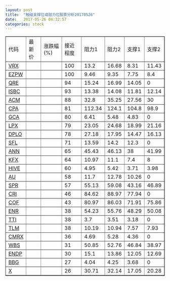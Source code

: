 ```yaml
---
layout: post
title:  "触碰支撑位或阻力位股票分析20170526"
date:   2017-05-26 04:32:57
categories: stock
---
```

<script type="text/javascript">
var stockList = []
stockList.push('gb_vrx');
stockList.push('gb_ezpw');
stockList.push('gb_qre');
stockList.push('gb_isbc');
stockList.push('gb_acm');
stockList.push('gb_cpa');
stockList.push('gb_gca');
stockList.push('gb_lpx');
stockList.push('gb_dplo');
stockList.push('gb_sfl');
stockList.push('gb_ann');
stockList.push('gb_kfx');
stockList.push('gb_hive');
stockList.push('gb_au');
stockList.push('gb_spr');
stockList.push('gb_cri');
stockList.push('gb_cof');
stockList.push('gb_enr');
stockList.push('gb_tti');
stockList.push('gb_tlm');
stockList.push('gb_cmrx');
stockList.push('gb_wbs');
stockList.push('gb_endp');
stockList.push('gb_bbg');
stockList.push('gb_x');
</script>
<table border="1">
 <tr>
 <td>代码</td>
 <td>最新价</td>
 <td>涨跌幅(%)</td>
 <td>接近程度</td>
 <td>阻力1</td>
 <td>阻力2</td>
 <td>支撑1</td>
 <td>支撑2</td>
</tr>
  <tr id="vrx" class="red">
  <td><a href="http://stock.finance.sina.com.cn/usstock/quotes/VRX.html" target="_blank">VRX</a></td><td></td><td></td><td>100</td><td>13.2</td><td>16.68</td><td>8.31</td><td>11.43</td></tr>
  <tr id="ezpw" class="green">
  <td><a href="http://stock.finance.sina.com.cn/usstock/quotes/EZPW.html" target="_blank">EZPW</a></td><td></td><td></td><td>100</td><td>9.46</td><td>9.35</td><td>7.75</td><td>8.4</td></tr>
  <tr id="qre" class="red">
  <td><a href="http://stock.finance.sina.com.cn/usstock/quotes/QRE.html" target="_blank">QRE</a></td><td></td><td></td><td>94</td><td>15.24</td><td>16.99</td><td>14.05</td><td>0</td></tr>
  <tr id="isbc" class="red">
  <td><a href="http://stock.finance.sina.com.cn/usstock/quotes/ISBC.html" target="_blank">ISBC</a></td><td></td><td></td><td>93</td><td>13.38</td><td>14.08</td><td>11.81</td><td>12.14</td></tr>
  <tr id="acm" class="red">
  <td><a href="http://stock.finance.sina.com.cn/usstock/quotes/ACM.html" target="_blank">ACM</a></td><td></td><td></td><td>88</td><td>32.8</td><td>35.25</td><td>27.56</td><td>30</td></tr>
  <tr id="cpa" class="red">
  <td><a href="http://stock.finance.sina.com.cn/usstock/quotes/CPA.html" target="_blank">CPA</a></td><td></td><td></td><td>81</td><td>112.34</td><td>124.1</td><td>104.8</td><td>98.9</td></tr>
  <tr id="gca" class="green">
  <td><a href="http://stock.finance.sina.com.cn/usstock/quotes/GCA.html" target="_blank">GCA</a></td><td></td><td></td><td>80</td><td>6.41</td><td>5.48</td><td>4.83</td><td>0</td></tr>
  <tr id="lpx" class="red">
  <td><a href="http://stock.finance.sina.com.cn/usstock/quotes/LPX.html" target="_blank">LPX</a></td><td></td><td></td><td>79</td><td>23.05</td><td>24.68</td><td>18.99</td><td>21.16</td></tr>
  <tr id="dplo" class="red">
  <td><a href="http://stock.finance.sina.com.cn/usstock/quotes/DPLO.html" target="_blank">DPLO</a></td><td></td><td></td><td>78</td><td>27.18</td><td>17.95</td><td>14.47</td><td>16.13</td></tr>
  <tr id="sfl" class="red">
  <td><a href="http://stock.finance.sina.com.cn/usstock/quotes/SFL.html" target="_blank">SFL</a></td><td></td><td></td><td>71</td><td>13.59</td><td>14.2</td><td>12.3</td><td>0</td></tr>
  <tr id="ann" class="red">
  <td><a href="http://stock.finance.sina.com.cn/usstock/quotes/ANN.html" target="_blank">ANN</a></td><td></td><td></td><td>65</td><td>45.43</td><td>46.13</td><td>38</td><td>41.99</td></tr>
  <tr id="kfx" class="green">
  <td><a href="http://stock.finance.sina.com.cn/usstock/quotes/KFX.html" target="_blank">KFX</a></td><td></td><td></td><td>64</td><td>10.97</td><td>11.1</td><td>7.4</td><td>8</td></tr>
  <tr id="hive" class="red">
  <td><a href="http://stock.finance.sina.com.cn/usstock/quotes/HIVE.html" target="_blank">HIVE</a></td><td></td><td></td><td>60</td><td>4.95</td><td>5.42</td><td>3.71</td><td>3.98</td></tr>
  <tr id="au" class="red">
  <td><a href="http://stock.finance.sina.com.cn/usstock/quotes/AU.html" target="_blank">AU</a></td><td></td><td></td><td>58</td><td>11.7</td><td>12.78</td><td>10.26</td><td>0</td></tr>
  <tr id="spr" class="red">
  <td><a href="http://stock.finance.sina.com.cn/usstock/quotes/SPR.html" target="_blank">SPR</a></td><td></td><td></td><td>57</td><td>55.13</td><td>59.08</td><td>43.16</td><td>46.89</td></tr>
  <tr id="cri" class="red">
  <td><a href="http://stock.finance.sina.com.cn/usstock/quotes/CRI.html" target="_blank">CRI</a></td><td></td><td></td><td>46</td><td>84.62</td><td>88.97</td><td>77.94</td><td>0</td></tr>
  <tr id="cof" class="red">
  <td><a href="http://stock.finance.sina.com.cn/usstock/quotes/COF.html" target="_blank">COF</a></td><td></td><td></td><td>43</td><td>80.97</td><td>86.03</td><td>71.91</td><td>75.86</td></tr>
  <tr id="enr" class="green">
  <td><a href="http://stock.finance.sina.com.cn/usstock/quotes/ENR.html" target="_blank">ENR</a></td><td></td><td></td><td>38</td><td>54.23</td><td>55.76</td><td>48.29</td><td>50.08</td></tr>
  <tr id="tti" class="green">
  <td><a href="http://stock.finance.sina.com.cn/usstock/quotes/TTI.html" target="_blank">TTI</a></td><td></td><td></td><td>38</td><td>3.7</td><td>3.51</td><td>3.18</td><td>0</td></tr>
  <tr id="tlm" class="green">
  <td><a href="http://stock.finance.sina.com.cn/usstock/quotes/TLM.html" target="_blank">TLM</a></td><td></td><td></td><td>38</td><td>10.19</td><td>10.94</td><td>7.57</td><td>7.93</td></tr>
  <tr id="cmrx" class="red">
  <td><a href="http://stock.finance.sina.com.cn/usstock/quotes/CMRX.html" target="_blank">CMRX</a></td><td></td><td></td><td>36</td><td>4.69</td><td>5.28</td><td>4.36</td><td>0</td></tr>
  <tr id="wbs" class="red">
  <td><a href="http://stock.finance.sina.com.cn/usstock/quotes/WBS.html" target="_blank">WBS</a></td><td></td><td></td><td>31</td><td>50.85</td><td>52.76</td><td>46.84</td><td>38.97</td></tr>
  <tr id="endp" class="green">
  <td><a href="http://stock.finance.sina.com.cn/usstock/quotes/ENDP.html" target="_blank">ENDP</a></td><td></td><td></td><td>30</td><td>15.1</td><td>13.86</td><td>12.05</td><td>12.69</td></tr>
  <tr id="bbg" class="red">
  <td><a href="http://stock.finance.sina.com.cn/usstock/quotes/BBG.html" target="_blank">BBG</a></td><td></td><td></td><td>27</td><td>4.04</td><td>4.25</td><td>3.68</td><td>0</td></tr>
  <tr id="x" class="green">
  <td><a href="http://stock.finance.sina.com.cn/usstock/quotes/X.html" target="_blank">X</a></td><td></td><td></td><td>26</td><td>30.71</td><td>32.14</td><td>17.05</td><td>20.28</td></tr>
</table>
